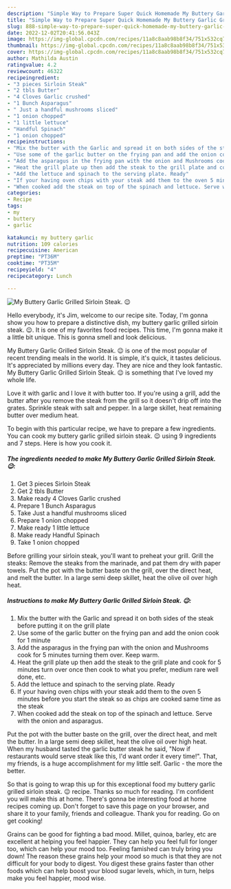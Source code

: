 ```yaml
---
description: "Simple Way to Prepare Super Quick Homemade My Buttery Garlic Grilled Sirloin Steak. 😉"
title: "Simple Way to Prepare Super Quick Homemade My Buttery Garlic Grilled Sirloin Steak. 😉"
slug: 888-simple-way-to-prepare-super-quick-homemade-my-buttery-garlic-grilled-sirloin-steak
date: 2022-12-02T20:41:56.043Z
image: https://img-global.cpcdn.com/recipes/11a8c8aab98b8f34/751x532cq70/my-buttery-garlic-grilled-sirloin-steak-😉-recipe-main-photo.jpg
thumbnail: https://img-global.cpcdn.com/recipes/11a8c8aab98b8f34/751x532cq70/my-buttery-garlic-grilled-sirloin-steak-😉-recipe-main-photo.jpg
cover: https://img-global.cpcdn.com/recipes/11a8c8aab98b8f34/751x532cq70/my-buttery-garlic-grilled-sirloin-steak-😉-recipe-main-photo.jpg
author: Mathilda Austin
ratingvalue: 4.2
reviewcount: 46322
recipeingredient:
- "3 pieces Sirloin Steak"
- "2 tbls Butter"
- "4 Cloves Garlic crushed"
- "1 Bunch Asparagus"
- " Just a handful mushrooms sliced"
- "1 onion chopped"
- "1 little lettuce"
- "Handful Spinach"
- "1 onion chopped"
recipeinstructions:
- "Mix the butter with the Garlic and spread it on both sides of the steak before putting it on the grill plate"
- "Use some of the garlic butter on the frying pan and add the onion cook for 1 minute"
- "Add the asparagus in the frying pan with the onion and Mushrooms cook for 5 minutes turning them over. Keep warm."
- "Heat the grill plate up then add the steak to the grill plate and cook for 5 minutes turn over once then cook to what you prefer, medium rare well done, etc."
- "Add the lettuce and spinach to the serving plate. Ready"
- "If your having oven chips with your steak add them to the oven 5 minutes before you start the steak so as chips are cooked same time as the steak"
- "When cooked add the steak on top of the spinach and lettuce. Serve with the onion and asparagus."
categories:
- Recipe
tags:
- my
- buttery
- garlic

katakunci: my buttery garlic 
nutrition: 109 calories
recipecuisine: American
preptime: "PT36M"
cooktime: "PT35M"
recipeyield: "4"
recipecategory: Lunch

---
```



![My Buttery Garlic Grilled Sirloin Steak. 😉](https://img-global.cpcdn.com/recipes/11a8c8aab98b8f34/751x532cq70/my-buttery-garlic-grilled-sirloin-steak-😉-recipe-main-photo.jpg)

Hello everybody, it's Jim, welcome to our recipe site. Today, I'm gonna show you how to prepare a distinctive dish, my buttery garlic grilled sirloin steak. 😉. It is one of my favorites food recipes. This time, I'm gonna make it a little bit unique. This is gonna smell and look delicious.

My Buttery Garlic Grilled Sirloin Steak. 😉 is one of the most popular of recent trending meals in the world. It is simple, it's quick, it tastes delicious. It's appreciated by millions every day. They are nice and they look fantastic. My Buttery Garlic Grilled Sirloin Steak. 😉 is something that I've loved my whole life.

Love it with garlic and I love it with butter too. If you&#39;re using a grill, add the butter after you remove the steak from the grill so it doesn&#39;t drip off into the grates. Sprinkle steak with salt and pepper. In a large skillet, heat remaining butter over medium heat.


To begin with this particular recipe, we have to prepare a few ingredients. You can cook my buttery garlic grilled sirloin steak. 😉 using 9 ingredients and 7 steps. Here is how you cook it.

<!--inarticleads1-->

##### The ingredients needed to make My Buttery Garlic Grilled Sirloin Steak. 😉:

1. Get 3 pieces Sirloin Steak
1. Get 2 tbls Butter
1. Make ready 4 Cloves Garlic crushed
1. Prepare 1 Bunch Asparagus
1. Take  Just a handful mushrooms sliced
1. Prepare 1 onion chopped
1. Make ready 1 little lettuce
1. Make ready Handful Spinach
1. Take 1 onion chopped


Before grilling your sirloin steak, you&#39;ll want to preheat your grill. Grill the steaks: Remove the steaks from the marinade, and pat them dry with paper towels. Put the pot with the butter baste on the grill, over the direct heat, and melt the butter. In a large semi deep skillet, heat the olive oil over high heat. 

<!--inarticleads2-->

##### Instructions to make My Buttery Garlic Grilled Sirloin Steak. 😉:

1. Mix the butter with the Garlic and spread it on both sides of the steak before putting it on the grill plate
1. Use some of the garlic butter on the frying pan and add the onion cook for 1 minute
1. Add the asparagus in the frying pan with the onion and Mushrooms cook for 5 minutes turning them over. Keep warm.
1. Heat the grill plate up then add the steak to the grill plate and cook for 5 minutes turn over once then cook to what you prefer, medium rare well done, etc.
1. Add the lettuce and spinach to the serving plate. Ready
1. If your having oven chips with your steak add them to the oven 5 minutes before you start the steak so as chips are cooked same time as the steak
1. When cooked add the steak on top of the spinach and lettuce. Serve with the onion and asparagus.


Put the pot with the butter baste on the grill, over the direct heat, and melt the butter. In a large semi deep skillet, heat the olive oil over high heat. When my husband tasted the garlic butter steak he said, &#34;Now if restaurants would serve steak like this, I&#39;d want order it every time!&#34;. That, my friends, is a huge accomplishment for my little self. Garlic - the more the better. 

So that is going to wrap this up for this exceptional food my buttery garlic grilled sirloin steak. 😉 recipe. Thanks so much for reading. I'm confident you will make this at home. There's gonna be interesting food at home recipes coming up. Don't forget to save this page on your browser, and share it to your family, friends and colleague. Thank you for reading. Go on get cooking!

Grains can be good for fighting a bad mood. Millet, quinoa, barley, etc are excellent at helping you feel happier. They can help you feel full for longer too, which can help your mood too. Feeling famished can truly bring you down! The reason these grains help your mood so much is that they are not difficult for your body to digest. You digest these grains faster than other foods which can help boost your blood sugar levels, which, in turn, helps make you feel happier, mood wise.

